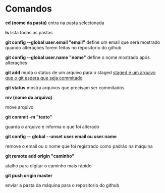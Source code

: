 # Comandos

**cd (nome da pasta)**
entra na pasta selecionada

**ls**
lista todas as pastas

**git config --global user.email "email"**
define um email que será mostrado quando alterações forem feitas no repositorio do github

**git config --global user.name "nome"**
define o nome mostrado após alterações

**git add**
muda o status de um arquivo para o staged
<u>staged é um arquivo que o git espera que seja commitado</u>

**git status**
mostra arquivos que precisam ser commitados

**mv (nome do arquivo)**

move arquivo

**git commit -m "texto"**

guarda o arquivo e informa o que foi alterado

**git config -- global --unset user.email ou user.name**

remove o email ou o nome que foi registrado como padrão na máquina

**git remote add origin "caminho"**

atalho para digitar o caminho mais rápido

**git push origin master**

enviar a pasta da máquina para o repositorio do github
